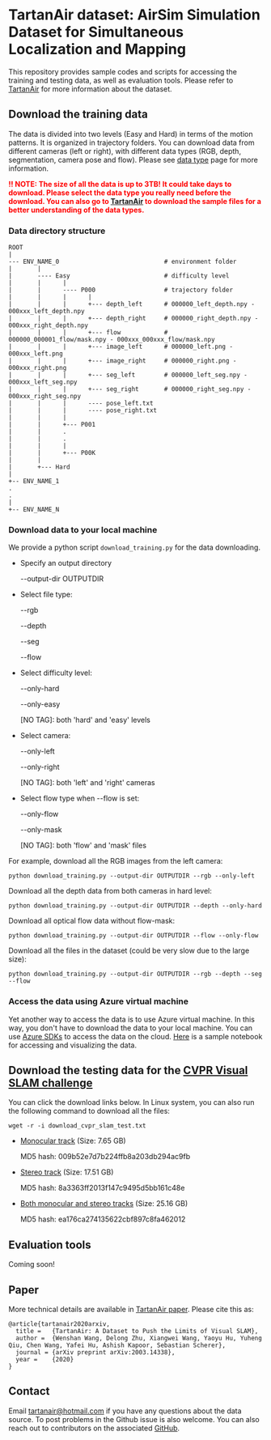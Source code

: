 # TartanAir dataset: AirSim Simulation Dataset for Simultaneous Localization and Mapping
This repository provides sample codes and scripts for accessing the training and testing data, as well as evaluation tools. Please refer to [TartanAir](http://theairlab.org/tartanair-dataset) for more information about the dataset. 

## Download the training data

The data is divided into two levels (Easy and Hard) in terms of the motion patterns. It is organized in trajectory folders. You can download data from different cameras (left or right), with different data types (RGB, depth, segmentation, camera pose and flow). Please see [data type](data_type.md) page for more information. 


<p style="color:red"> <b> !! NOTE: The size of all the data is up to 3TB! It could take days to download. Please select the data type you really need before the download. You can also go to 
<a href=http://theairlab.org/tartanair-dataset>TartanAir</a> 
to download the sample files for a better understanding of the data types. </b> </p>

###  Data directory structure

```
ROOT
|
--- ENV_NAME_0                             # environment folder
|       |
|       ---- Easy                          # difficulty level
|       |      |
|       |      ---- P000                   # trajectory folder
|       |      |      |
|       |      |      +--- depth_left      # 000000_left_depth.npy - 000xxx_left_depth.npy
|       |      |      +--- depth_right     # 000000_right_depth.npy - 000xxx_right_depth.npy
|       |      |      +--- flow            # 000000_000001_flow/mask.npy - 000xxx_000xxx_flow/mask.npy
|       |      |      +--- image_left      # 000000_left.png - 000xxx_left.png 
|       |      |      +--- image_right     # 000000_right.png - 000xxx_right.png 
|       |      |      +--- seg_left        # 000000_left_seg.npy - 000xxx_left_seg.npy
|       |      |      +--- seg_right       # 000000_right_seg.npy - 000xxx_right_seg.npy
|       |      |      ---- pose_left.txt 
|       |      |      ---- pose_right.txt
|       |      |  
|       |      +--- P001
|       |      .
|       |      .
|       |      |
|       |      +--- P00K
|       |
|       +--- Hard
|
+-- ENV_NAME_1
.
.
|
+-- ENV_NAME_N
```

### Download data to your local machine

We provide a python script `download_training.py` for the data downloading. 

* Specify an output directory

  --output-dir OUTPUTDIR

* Select file type:

  --rgb

  --depth

  --seg

  --flow

* Select difficulty level:
  
  --only-hard

  --only-easy

  [NO TAG]: both 'hard' and 'easy' levels

* Select camera:
  
  --only-left

  --only-right

  [NO TAG]: both 'left' and 'right' cameras

* Select flow type when --flow is set:
  
  --only-flow

  --only-mask

  [NO TAG]: both 'flow' and 'mask' files

For example, download all the RGB images from the left camera:

```
python download_training.py --output-dir OUTPUTDIR --rgb --only-left
```

Download all the depth data from both cameras in hard level: 

```
python download_training.py --output-dir OUTPUTDIR --depth --only-hard
```

Download all optical flow data without flow-mask:

```
python download_training.py --output-dir OUTPUTDIR --flow --only-flow
```

Download all the files in the dataset (could be very slow due to the large size):

```
python download_training.py --output-dir OUTPUTDIR --rgb --depth --seg --flow
```

### Access the data using Azure virtual machine

Yet another way to access the data is to use Azure virtual machine. In this way, you don't have to download the data to your local machine. You can use [Azure SDKs](https://github.com/Azure/azure-sdk-for-python) to access the data on the cloud. [Here](TartanAir_Sample.ipynb) is a sample notebook for accessing and visualizing the data.

## Download the testing data for the [CVPR Visual SLAM challenge](https://sites.google.com/view/vislocslamcvpr2020/slam-challenge)
You can click the download links below. In Linux system, you can also run the following command to download all the files: 
```
wget -r -i download_cvpr_slam_test.txt
``` 

* [Monocular track](https://tartanair.blob.core.windows.net/tartanair-testing1/tartanair-test-mono-release.tar.gz) (Size: 7.65 GB)
  
  MD5 hash: 009b52e7d7b224ffb8a203db294ac9fb

* [Stereo track](https://tartanair.blob.core.windows.net/tartanair-testing1/tartanair-test-stereo-release.tar.gz) (Size: 17.51 GB)

  MD5 hash: 8a3363ff2013f147c9495d5bb161c48e

* [Both monocular and stereo tracks](https://tartanair.blob.core.windows.net/tartanair-testing1/tartanair-test-release.tar.gz) (Size: 25.16 GB)

  MD5 hash: ea176ca274135622cbf897c8fa462012 

## Evaluation tools

Coming soon!

## Paper
More technical details are available in [TartanAir paper](https://arxiv.org/abs/2003.14338). Please cite this as: 
```
@article{tartanair2020arxiv,
  title =   {TartanAir: A Dataset to Push the Limits of Visual SLAM},
  author =  {Wenshan Wang, Delong Zhu, Xiangwei Wang, Yaoyu Hu, Yuheng Qiu, Chen Wang, Yafei Hu, Ashish Kapoor, Sebastian Scherer},
  journal = {arXiv preprint arXiv:2003.14338},
  year =    {2020}
}
```

## Contact 
Email tartanair@hotmail.com if you have any questions about the data source. To post problems in the Github issue is also welcome. You can also reach out to contributors on the associated [GitHub](https://github.com/microsoft/AirSim).
